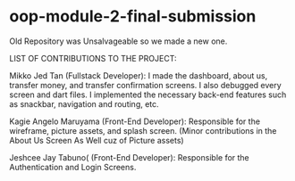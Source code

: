 # oop-module-2-final-submission
Old Repository was Unsalvageable so we made a new one.


LIST OF CONTRIBUTIONS TO THE PROJECT:

Mikko Jed Tan (Fullstack Developer): I made the dashboard, about us, transfer money, and transfer confirmation screens. I also debugged every screen and dart files. I implemented the necessary back-end features such as snackbar, navigation and routing, etc.


Kagie Angelo Maruyama (Front-End Developer): Responsible for the wireframe, picture assets, and splash screen. (Minor contributions in the About Us Screen As Well cuz of Picture assets)


Jeshcee Jay Tabuno( (Front-End Developer): Responsible for the Authentication and Login Screens.



